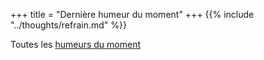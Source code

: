 +++
title = "Dernière humeur du moment"
+++
{{% include "../thoughts/refrain.md" %}}

Toutes les [humeurs du moment](../thoughts/)
